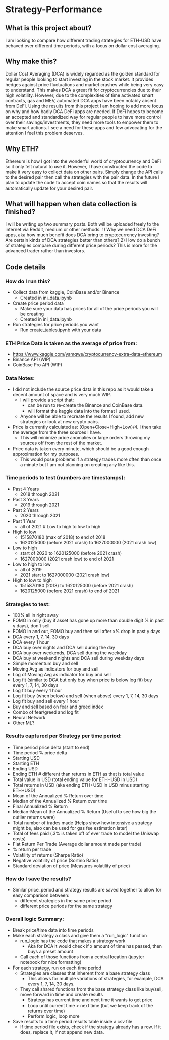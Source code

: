 # Strategy-Performance
## What is this project about?
I am looking to compare how different trading strategies for ETH-USD have behaved over different time periods, with a focus on dollar cost averaging. 

## Why make this?
Dollar Cost Averaging (DCA) is widely regarded as the golden standard for regular people looking to start investing in the stock market.
It provides hedges against price fluctuations and market crashes while being very easy to understand. This makes DCA a great fit for cryptocurrencies due to their high volatility. However, due to the complexities of time activated smart contracts, gas and MEV, automated DCA apps have been notably absent from DeFi. Using the results from this project I am hoping to add more focus on why and how badly DCA DeFi apps are needed. If DeFi hopes to become an accepted and standardized way for regular people to have more control over their savings/investments, they need more tools to empower them to make smart actions. I see a need for these apps and few advocating for the attention I feel this problem deserves.

## Why ETH?
Ethereum is how I got into the wonderful world of cryptocurrency and DeFi so it only felt natural to use it. However, I have constructed the code to make it very easy to collect data on other pairs. Simply change the API calls to the desired pair then call the strategies with the pair data. In the future I plan to update the code to accept coin names so that the results will automatically update for your desired pair.

## What will happen when data collection is finished?
I will be writing up two summary posts. Both will be uploaded freely to the internet via Reddit, medium or other methods.
    1) Why we need DCA DeFi apps, aka how much benefit does DCA bring to cryptocurrency investing? Are certain kinds of DCA strategies better than others?
    2) How do a bunch of strategies compare during different price periods? This is more for the advanced trader rather than investors.

## Code details
### How do I run this?
- Collect data from kaggle, CoinBase and/or Binance
    - Created in ini_data.ipynb
- Create price period data
    - Make sure your data has prices for all of the price periods you will be creating
    - Created in ini_data.ipynb
- Run strategies for price periods you want
    - Run create_tables.ipynb with your data

### ETH Price Data is taken as the average of price from:
- https://www.kaggle.com/yamqwe/cryptocurrency-extra-data-ethereum
- Binance API (WIP)
- CoinBase Pro API (WIP)

### Data Notes:
- I did not include the source price data in this repo as it would take a decent amount of space and is very much WIP.
    - I will provide a script that:
        - can be run to re-create the Binance and CoinBase data.
        - will format the kaggle data into the format I used.
    - Anyone will be able to recreate the results I found, add new strategies or look at new crypto pairs.
- Price is currently calculated as: (Open+Close+High+Low)/4. I then take the average from the three sources I have.
    - This will minimize price anomalies or large orders throwing my sources off from the rest of the market.
- Price data is taken every minute, which should be a good enough approximation for my purposes.
    - This would pose problems if a strategy trades more often than once a minute but I am not planning on creating any like this.

### Time periods to test (numbers are timestamps):
- Past 4 Years
    - 2018 through 2021
- Past 3 Years 
    - 2019 through 2021
- Past 2 Years 
    - 2020 through 2021
- Past 1 Year 
    - all of 2021 # Low to high to low to high
- High to low 
    - 1515870180 (max of 2018) to end of 2018
    - 1620125000 (before 2021 crash) to 1627000000 (2021 crash low)
- Low to high 
    - start of 2020 to 1620125000 (before 2021 crash)
    - 1627000000 (2021 crash low) to end of 2021
- Low to high to low
    - all of 2019
    - 2021 start to 1627000000 (2021 crash low)
- High to low to high
    - 1515870180 (2018) to 1620125000 (before 2021 crash)
    - 1620125000 (before 2021 crash) to end of 2021

### Strategies to test:
- 100% all in right away
- FOMO in only (buy if asset has gone up more than double digit % in past y days), don't sell
- FOMO in and out, FOMO buy and then sell after x% drop in past y days
- DCA every 1, 7, 14, 30 days									
- DCA every 1 hour
- DCA buy over nights and DCA sell during the day
- DCA buy over weekends, DCA sell during the weekday
- DCA buy at weekend nights and DCA sell during weekday days
- Simple momentum buy and sell
- Moving Avg as indicators for buy and sell
- Log of Moving Avg as indicator for buy and sell						
- Log fit (similar to DCA but only buy when price is below log fit) buy every 1, 7, 14, 30 days							
- Log fit buy every 1 hour								
- Log fit buy (when below) and sell (when above) every 1, 7, 14, 30 days
- Log fit buy and sell every 1 hour
- Buy and sell based on fear and greed index
- Combo of fear/greed and log fit 						
- Neural Network									
- Other ML?

### Results captured per Strategy per time period:
- Time period price delta (start to end)
- Time period % price delta
- Starting USD
- Starting ETH
- Ending USD
- Ending ETH # different than returns in ETH as that is total value
- Total value in USD (total ending value for ETH+USD in USD)
- Total returns in USD (aka ending ETH+USD in USD minus starting ETH+USD)
- Mean of the Annualized % Return over time
- Median of the Annualized % Return over time
- Final Annualized % Return
- Median-Mean of the Annualized % Return (Useful to see how big the outlier returns were)
- Total number of trades made (Helps show how intensive a strategy might be, also can be used for gas fee estimation later)
- Total of fees paid (.3% is taken off of ever trade to model the Uniswap costs)
- Flat Return Per Trade (Average dollar amount made per trade)
- % return per trade
- Volatility of returns (Sharpe Ratio)
- Negative volatility of price (Sortino Ratio)
- Standard deviation of price (Measures volatility of price)

### How do I save the results?
- Similar price_period and strategy results are saved together to allow for easy comparison between:
    - different strategies in the same price period
    - different price periods for the same strategy

### Overall logic Summary:
- Break price/time data into time periods
- Make each strategy a class and give them a "run_logic" function
    - run_logic has the code that makes a strategy work
        - Aka for DCA it would check if x amount of time has passed, then buys a preset amount
    - Call each of those functions from a central location (jupyter notebook for nice formatting) 
- For each strategy, run on each time period
    - Strategies are classes that inherent from a base strategy class
        - This allows for multiple variations of strategies, for example, DCA every 1, 7, 14, 30 days.
    - They call shared functions from the base strategy class like buy/sell, move forward in time and create results
        - Strategy has current time and next time it wants to get price
        - Loop until current time > next time (but we keep track of the returns over time) 
        - Perform logic, loop more 
- Save results to a time period results table inside a csv file   
    - If time period file exists, check if the strategy already has a row. If it does, replace it, if not append new data.
